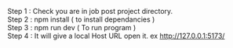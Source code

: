 
Step 1 : Check you are in job post project directory. <br/> 
Step 2 : npm install ( to install dependancies ) <br/>
Step 3 : npm run dev ( To run program )  <br/>
Step 4 : It will give a local Host URL open it. ex  http://127.0.0.1:5173/ <br/>
